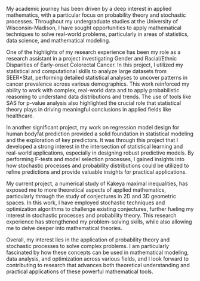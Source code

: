 My academic journey has been driven by a deep interest in applied mathematics, with a particular focus on probability theory and stochastic processes. Throughout my undergraduate studies at the University of Wisconsin-Madison, I have sought opportunities to apply mathematical techniques to solve real-world problems, particularly in areas of statistics, data science, and mathematical modeling.

One of the highlights of my research experience has been my role as a research assistant in a project investigating Gender and Racial/Ethnic Disparities of Early-onset Colorectal Cancer. In this project, I utilized my statistical and computational skills to analyze large datasets from SEER*Stat, performing detailed statistical analyses to uncover patterns in cancer prevalence across various demographics. This work reinforced my ability to work with complex, real-world data and to apply probabilistic reasoning to understand data distributions and trends. The use of tools like SAS for p-value analysis also highlighted the crucial role that statistical theory plays in driving meaningful conclusions in applied fields like healthcare.

In another significant project, my work on regression model design for human bodyfat prediction provided a solid foundation in statistical modeling and the exploration of key predictors. It was through this project that I developed a strong interest in the intersection of statistical learning and real-world applications, especially in designing robust predictive models. By performing F-tests and model selection processes, I gained insights into how stochastic processes and probability distributions could be utilized to refine predictions and provide valuable insights for practical applications.

My current project, a numerical study of Kakeya maximal inequalities, has exposed me to more theoretical aspects of applied mathematics, particularly through the study of conjectures in 2D and 3D geometric spaces. In this work, I have employed stochastic techniques and optimization algorithms to challenge existing conjectures, further fueling my interest in stochastic processes and probability theory. This research experience has strengthened my problem-solving skills, while also allowing me to delve deeper into mathematical theories.

Overall, my interest lies in the application of probability theory and stochastic processes to solve complex problems. I am particularly fascinated by how these concepts can be used in mathematical modeling, data analysis, and optimization across various fields, and I look forward to contributing to research that advances both theoretical understanding and practical applications of these powerful mathematical tools.